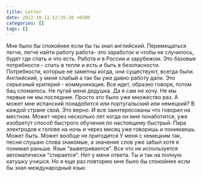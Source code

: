 ```yaml
---
title: Letter
date: 2022-10-11 12:35:38 +0200
categories: []
tags: []
---
```


Мне было бы спокойнее если бы ты знал английский. 
Перемещаться легче, легче найти работу работа- это заработок
и чтобы не случилось, будет где спать и что есть.  Работа и в России и зарубежом. Это базовые потребности - спать в тепле и есть и быть  в безопасности. Потребности, которые не заметны когда, они существуют, всегда были. Английский, у меня слабый а так бы уже давно работу дали. Это серьезный критерий - коммуникация. 
 Все идет, образно говоря, потом бац сломалось. Не пугай меня дедушка. Да я сам не хочу. Не мы первые не мы последние. Просто это было уже множество раз. 
А может мне испанский понадобится или португальский
или немецкий?  В каждой стране свой. Это верно. И все заинтересованы что говорил на местном.
Может через несколько лет когда он мне понаботится, уже изобретут способ быстрого обучения по настоящему быстрый. Пара электродов к голове на ночь и через месяц уже говоришь и понимаешь.
 Может быть.
Может вообще не пригодится
У меня с немецким так, песни слушаю  слова знакомые, а значение слов уже забыл хотя я понимал раньше. Язык "выветривается". Все что не используется автоматически "стирается".
Нет у меня ответа. Ты и так на полную катушку учишся. Но я еще раз повторяю мне было бы спокойнее если бы знал международный язык.